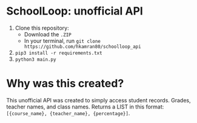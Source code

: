 # SchoolLoop: unofficial API
1. Clone this repository:
   * Download the `.ZIP`
   * In your terminal, run `git clone https://github.com/hkamran80/schoolloop_api`
2. `pip3 install -r requirements.txt`
3. `python3 main.py`
# Why was this created?
This unofficial API was created to simply access student records. Grades, teacher names, and class names. Returns a LIST in this format: `[{course_name}, {teacher_name}, {percentage}]`.
